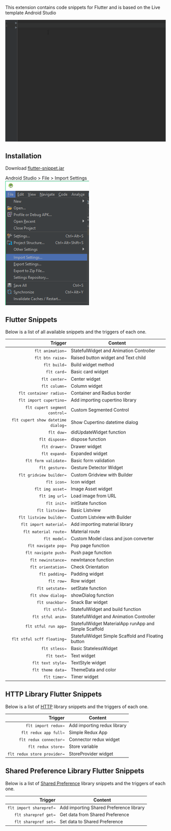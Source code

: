 This extension contains code snippets for Flutter and is based on the Live template Android Studio

![create Flutter Widget](images/a1.gif)

## Installation
Download [flutter-snippet.jar](https://github.com/benznest/flutter-snippet/blob/master/flutter-snippet.jar)

Android Studio > File > Import Settings
![Import setting](images/1.png)

## Flutter Snippets

Below is a list of all available snippets and the triggers of each one. 

| Trigger                             | Content |
| -------:                            | ------- |
| `flt animation→`                    | StatefulWidget and Animation Controller |
| `flt btn raise→`                    | Raised button widget and Text child |
| `flt build→`                        | Build widget method |
| `flt card→`                         | Basic card widget |
| `flt center→`                       | Center widget |
| `flt column→`                       | Column widget |
| `flt container radius→`             | Container and Radius border |
| `flt import cupertino→`             | Add importing cupertino library |
| `flt cupert segment control→`       | Custom Segmented Control |
| `flt cupert show datetime dialog→`  | Show Cupertino datetime dialog |
| `flt duw→`                          | didUpdateWidget function |
| `flt dispose→`                      | dispose function |
| `flt drawer→`                       | Drawer widget |
| `flt expand→`                       | Expanded widget |
| `flt form validate→`                | Basic form validation |
| `flt gesture→`                      | Gesture Detector Widget |
| `flt gridview builder→`             | Custom Gridview with Builder |
| `flt icon→`                         | Icon widget |
| `flt img asset→`                    | Image Asset widget |
| `flt img url→`                      | Load image from URL |
| `flt init→`                         | initState function |
| `flt listview→`                     | Basic Listview |
| `flt listview builder→`             | Custom Listview with Builder |
| `flt import material→`              | Add importing material library |
| `flt material route→`               | Material route |
| `flt model→`                        | Custom Model class and json converter |
| `flt navigate pop→`                 | Pop page function |
| `flt navigate push→`                | Push page function |
| `flt newinstance→`                  | newIntance function |
| `flt orientation→`                  | Check Orientation |
| `flt padding→`                      | Padding widget |
| `flt row→`                          | Row widget |
| `flt setstate→`                     | setState function |
| `flt show dialog→`                  | showDialog function |
| `flt snackbar→`                     | Snack Bar widget |
| `flt stful→`                        | StatefulWidget and build function |
| `flt stful anim→`                   | StatefulWidget and Animation Controller |
| `flt stful run app→`                | StatefulWidget MaterialApp runApp and Simple Scaffold |
| `flt stful scff floating→`          | StatefulWidget Simple Scaffold and Floating button |
| `flt stless→`                       | Basic StatelessWidget |
| `flt text→`                         | Text widget |
| `flt text style→`                   | TextStyle widget |
| `flt theme data→`                   | ThemeData and color |
| `flt timer→`                        | Timer widget |

## HTTP Library Flutter Snippets

Below is a list of [HTTP](https://pub.dartlang.org/packages/http) library snippets and the triggers of each one. 

| Trigger                             | Content |
| -------:                            | ------- |
| `flt import redux→`                 | Add importing redux library |
| `flt redux app full→`               | Simple Redux App |
| `flt redux connector→`              | Connector redux widget|
| `flt redux store→`                  | Store variable |
| `flt redux store provider→`         | StoreProvider widget |

## Shared Preference Library Flutter Snippets

Below is a list of [Shared Preference](https://pub.dartlang.org/packages/shared_preferences) library snippets and the triggers of each one. 


| Trigger                             | Content |
| -------:                            | ------- |
| `flt import sharepref→`             | Add importing Shared Preference library |
| `flt sharepref get→`                | Get data from Shared Preference |
| `flt sharepref set→`                | Set data to Shared Preference|

